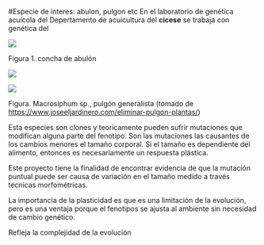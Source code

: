 
#Especie de interes: abulon, pulgon etc
En el laboratorio de genética acuícola del Depertamento de acuicultura del **cicese** se trabaja con genética del 

![](http://www.gastropods.com/Shell_Images/G-L/Haliotis_rufescens.jpg)

Figura 1. concha de abulón 

![](https://en.wikipedia.org/wiki/Brevicoryne_brassicae#/media/File:Melige_koolluis_op_boerenkool,_Brevicoryne_brassicae_on_curley_kale_(1).jpg)


![](https://www.joseeljardinero.com/wp-content/uploads/2015/10/pulgon-verde.jpg)

Figura. Macrosiphum sp., pulgón generalista (tomado de https://www.joseeljardinero.com/eliminar-pulgon-plantas/)

Esta especies son clones y teoricamente pueden sufrir mutaciones que modifican alguna parte del fenotipo. Son las mutaciones las causantes de los cambios menores el tamaño corporal. Si el tamaño es dependiente del alimento, entonces es necesariamente un respuesta plástica.

Este proyecto tiene la finalidad de encontrar evidencia de que la mutación puntual puede ser causa de variación en el tamaño medido a través técnicas morfométricas.

La importancia de la plasticidad es que es una limitación de la evolución, pero es una ventaja porque el fenotipos se ajusta al ambiente sin necesidad de cambio genético.
 
Refleja la complejidad de la evolución
 